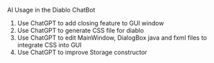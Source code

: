 AI Usage in the Diablo ChatBot

1. Use ChatGPT to add closing feature to GUI window
2. Use ChatGPT to generate CSS file for diablo
3. Use ChatGPT to edit MainWindow, DialogBox java and fxml files to integrate CSS into GUI
4. Use ChatGPT to improve Storage constructor